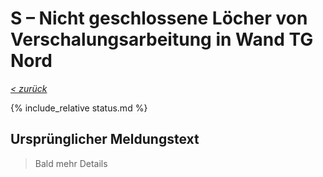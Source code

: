 # S &ndash; Nicht geschlossene Löcher von Verschalungsarbeitung in Wand TG Nord

_[&lt; zurück](../../index.md)_

{% include_relative status.md %}

## Ursprünglicher Meldungstext

> Bald mehr Details
